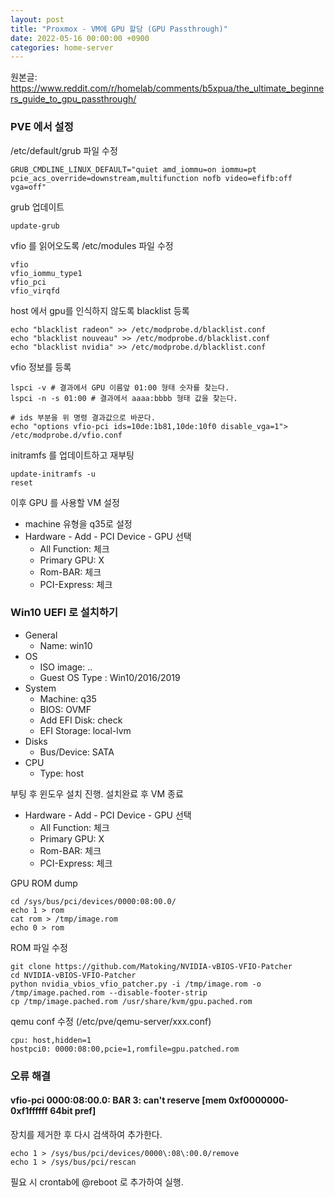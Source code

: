 ```yaml
---
layout: post
title: "Proxmox - VM에 GPU 할당 (GPU Passthrough)"
date: 2022-05-16 00:00:00 +0900
categories: home-server
---
```


원본글: https://www.reddit.com/r/homelab/comments/b5xpua/the_ultimate_beginners_guide_to_gpu_passthrough/

### PVE 에서 설정

/etc/default/grub 파일 수정

```
GRUB_CMDLINE_LINUX_DEFAULT="quiet amd_iommu=on iommu=pt pcie_acs_override=downstream,multifunction nofb video=efifb:off vga=off"
```

grub 업데이트

```
update-grub
```

vfio 를 읽어오도록 /etc/modules 파일 수정

```
vfio
vfio_iommu_type1
vfio_pci
vfio_virqfd
```

host 에서 gpu를 인식하지 않도록 blacklist 등록

```
echo "blacklist radeon" >> /etc/modprobe.d/blacklist.conf
echo "blacklist nouveau" >> /etc/modprobe.d/blacklist.conf
echo "blacklist nvidia" >> /etc/modprobe.d/blacklist.conf
```

vfio 정보를 등록

```
lspci -v # 결과에서 GPU 이름앞 01:00 형태 숫자를 찾는다.
lspci -n -s 01:00 # 결과에서 aaaa:bbbb 형태 값을 찾는다.

# ids 부분을 위 명령 결과값으로 바꾼다.
echo "options vfio-pci ids=10de:1b81,10de:10f0 disable_vga=1"> /etc/modprobe.d/vfio.conf
```

initramfs 를 업데이트하고 재부팅

```
update-initramfs -u
reset
```

이후 GPU 를 사용할 VM 설정

- machine 유형을 q35로 설정
- Hardware - Add - PCI Device - GPU 선택
  - All Function: 체크
  - Primary GPU: X
  - Rom-BAR: 체크
  - PCI-Express: 체크

### Win10 UEFI 로 설치하기

- General
  - Name: win10
- OS
  - ISO image: ..
  - Guest OS Type : Win10/2016/2019
- System
  - Machine: q35
  - BIOS: OVMF
  - Add EFI Disk: check
  - EFI Storage: local-lvm
- Disks
  - Bus/Device: SATA
- CPU
  - Type: host

부팅 후 윈도우 설치 진행. 설치완료 후 VM 종료

- Hardware - Add - PCI Device - GPU 선택
  - All Function: 체크
  - Primary GPU: X
  - Rom-BAR: 체크
  - PCI-Express: 체크

GPU ROM dump
```
cd /sys/bus/pci/devices/0000:08:00.0/
echo 1 > rom
cat rom > /tmp/image.rom
echo 0 > rom
```

ROM 파일 수정
```
git clone https://github.com/Matoking/NVIDIA-vBIOS-VFIO-Patcher
cd NVIDIA-vBIOS-VFIO-Patcher
python nvidia_vbios_vfio_patcher.py -i /tmp/image.rom -o /tmp/image.pached.rom --disable-footer-strip
cp /tmp/image.pached.rom /usr/share/kvm/gpu.pached.rom
```

qemu conf 수정 (/etc/pve/qemu-server/xxx.conf)
```
cpu: host,hidden=1
hostpci0: 0000:08:00,pcie=1,romfile=gpu.patched.rom
```


### 오류 해결

#### vfio-pci 0000:08:00.0: BAR 3: can't reserve [mem 0xf0000000-0xf1ffffff 64bit pref]

장치를 제거한 후 다시 검색하여 추가한다.

```
echo 1 > /sys/bus/pci/devices/0000\:08\:00.0/remove
echo 1 > /sys/bus/pci/rescan
```

필요 시 crontab에 @reboot 로 추가하여 실행.
